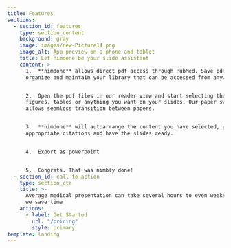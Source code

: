 ```yaml
---
title: Features
sections:
  - section_id: features
    type: section_content
    background: gray
    image: images/new-Picture14.png
    image_alt: App preview on a phone and tablet
    title: Let nimdone be your slide assistant
    content: >
      1.  **nimdone** allows direct pdf access through PubMed. Save pdf's,
      organize and maintain your library that can be accessed from anywhere.


      2.  Open the pdf files in our reader view and start selecting the text,
      figures, tables or anything you want on your slides. Our paper switcher
      allows seamless transition between papers.


      3.  **nimdone** will autoarrange the content you have selected, place the
      appropriate citations and have the slides ready.


      4.  Export as powerpoint


      5.  Congrats. That was nimbly done!
  - section_id: call-to-action
    type: section_cta
    title: >-
      Average medical presentation can take several hours to even weeks. See how
      we save time
    actions:
      - label: Get Started
        url: "/pricing"
        style: primary
template: landing
---
```

